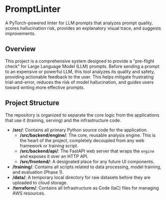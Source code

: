 # PromptLinter

A PyTorch-powered linter for LLM prompts that analyzes prompt quality, scores hallucination risk, provides an explanatory visual trace, and suggests improvements.

## Overview

This project is a comprehensive system designed to provide a "pre-flight check" for Large Language Model (LLM) prompts. Before sending a prompt to an expensive or powerful LLM, this tool analyzes its quality and safety, providing actionable feedback to the user. This helps mitigate frustrating trial-and-error, reduces the risk of model hallucination, and guides users toward writing more effective prompts.

## Project Structure

The repository is organized to separate the core logic from the applications that use it (training, serving) and the infrastructure code.

-   **/src/**: Contains all primary Python source code for the application.
    -   **/src/backend/engine/**: The core, reusable analysis engine. This is the heart of the project, completely decoupled from any web framework or training script.
    -   **/src/backend/api/**: The FastAPI web server that wraps the `engine` and exposes it over an HTTP API.
    -   **/src/frontend/**: A designated place for any future UI components.
-   **/training/**: Contains all scripts related to data processing, model training, and evaluation (Phase 1).
-   **/data/**: A temporary local directory for raw datasets before they are uploaded to cloud storage.
-   **/terraform/**: Contains all Infrastructure as Code (IaC) files for managing AWS resources.